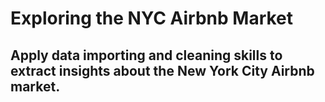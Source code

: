 # Exploring the NYC Airbnb Market

## Apply data importing and cleaning skills to extract insights about the New York City Airbnb market.
